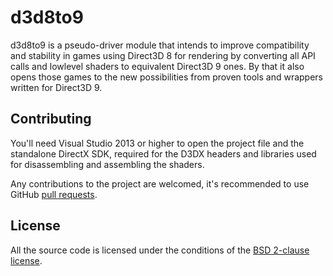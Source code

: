 d3d8to9
=======

d3d8to9 is a pseudo-driver module that intends to improve compatibility and stability in games using Direct3D 8 for rendering by converting all API calls and lowlevel shaders to equivalent Direct3D 9 ones. By that it also opens those games to the new possibilities from proven tools and wrappers written for Direct3D 9.

## Contributing

You'll need Visual Studio 2013 or higher to open the project file and the standalone DirectX SDK, required for the D3DX headers and libraries used for disassembling and assembling the shaders.

Any contributions to the project are welcomed, it's recommended to use GitHub [pull requests](https://help.github.com/articles/using-pull-requests/).

## License

All the source code is licensed under the conditions of the [BSD 2-clause license](LICENSE.md).
